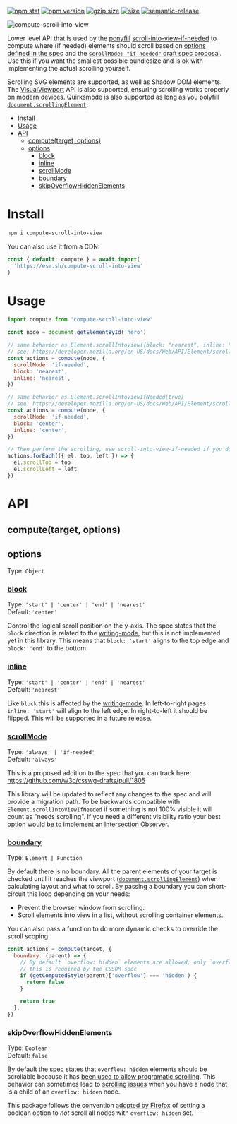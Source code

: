 [![npm stat](https://img.shields.io/npm/dm/compute-scroll-into-view.svg?style=flat-square)](https://npm-stat.com/charts.html?package=compute-scroll-into-view)
[![npm version](https://img.shields.io/npm/v/compute-scroll-into-view.svg?style=flat-square)](https://www.npmjs.com/package/compute-scroll-into-view)
[![gzip size][gzip-badge]][unpkg-dist]
[![size][size-badge]][unpkg-dist]
[![semantic-release](https://img.shields.io/badge/%20%20%F0%9F%93%A6%F0%9F%9A%80-semantic--release-e10079.svg?style=flat-square)](https://github.com/semantic-release/semantic-release)

![compute-scroll-into-view](https://user-images.githubusercontent.com/81981/43024153-a2cc212c-8c6d-11e8-913b-b4d62efcf105.png)

Lower level API that is used by the [ponyfill](https://ponyfill.com) [scroll-into-view-if-needed](https://github.com/scroll-into-view/scroll-into-view-if-needed) to compute where (if needed) elements should scroll based on [options defined in the spec](https://developer.mozilla.org/en-US/docs/Web/API/Element/scrollIntoView) and the [`scrollMode: "if-needed"` draft spec proposal](https://github.com/w3c/csswg-drafts/pull/1805).
Use this if you want the smallest possible bundlesize and is ok with implementing the actual scrolling yourself.

Scrolling SVG elements are supported, as well as Shadow DOM elements. The [VisualViewport](https://developer.mozilla.org/en-US/docs/Web/API/VisualViewport) API is also supported, ensuring scrolling works properly on modern devices. Quirksmode is also supported as long as you polyfill [`document.scrollingElement`](https://developer.mozilla.org/en-US/docs/Web/API/document/scrollingElement).

- [Install](#install)
- [Usage](#usage)
- [API](#api)
  - [compute(target, options)](#computetarget-options)
  - [options](#options)
    - [block](#block)
    - [inline](#inline)
    - [scrollMode](#scrollmode)
    - [boundary](#boundary)
    - [skipOverflowHiddenElements](#skipoverflowhiddenelements)

# Install

```bash
npm i compute-scroll-into-view
```

You can also use it from a CDN:

```js
const { default: compute } = await import(
  'https://esm.sh/compute-scroll-into-view'
)
```

# Usage

```js
import compute from 'compute-scroll-into-view'

const node = document.getElementById('hero')

// same behavior as Element.scrollIntoView({block: "nearest", inline: "nearest"})
// see: https://developer.mozilla.org/en-US/docs/Web/API/Element/scrollIntoView
const actions = compute(node, {
  scrollMode: 'if-needed',
  block: 'nearest',
  inline: 'nearest',
})

// same behavior as Element.scrollIntoViewIfNeeded(true)
// see: https://developer.mozilla.org/en-US/docs/Web/API/Element/scrollIntoViewIfNeeded
const actions = compute(node, {
  scrollMode: 'if-needed',
  block: 'center',
  inline: 'center',
})

// Then perform the scrolling, use scroll-into-view-if-needed if you don't want to implement this part
actions.forEach(({ el, top, left }) => {
  el.scrollTop = top
  el.scrollLeft = left
})
```

# API

## compute(target, options)

## options

Type: `Object`

### [block](https://scroll-into-view.dev/#scroll-alignment)

Type: `'start' | 'center' | 'end' | 'nearest'`<br> Default: `'center'`

Control the logical scroll position on the y-axis. The spec states that the `block` direction is related to the [writing-mode](https://developer.mozilla.org/en-US/docs/Web/CSS/writing-mode), but this is not implemented yet in this library.
This means that `block: 'start'` aligns to the top edge and `block: 'end'` to the bottom.

### [inline](https://scroll-into-view.dev/#scroll-alignment)

Type: `'start' | 'center' | 'end' | 'nearest'`<br> Default: `'nearest'`

Like `block` this is affected by the [writing-mode](https://developer.mozilla.org/en-US/docs/Web/CSS/writing-mode). In left-to-right pages `inline: 'start'` will align to the left edge. In right-to-left it should be flipped. This will be supported in a future release.

### [scrollMode](https://scroll-into-view.dev/#scrolling-if-needed)

Type: `'always' | 'if-needed'`<br> Default: `'always'`

This is a proposed addition to the spec that you can track here: https://github.com/w3c/csswg-drafts/pull/1805

This library will be updated to reflect any changes to the spec and will provide a migration path.
To be backwards compatible with `Element.scrollIntoViewIfNeeded` if something is not 100% visible it will count as "needs scrolling". If you need a different visibility ratio your best option would be to implement an [Intersection Observer](https://developer.mozilla.org/en-US/docs/Web/API/Intersection_Observer_API).

### [boundary](https://scroll-into-view.dev/#limit-propagation)

Type: `Element | Function`

By default there is no boundary. All the parent elements of your target is checked until it reaches the viewport ([`document.scrollingElement`](https://developer.mozilla.org/en-US/docs/Web/API/document/scrollingElement)) when calculating layout and what to scroll.
By passing a boundary you can short-circuit this loop depending on your needs:

- Prevent the browser window from scrolling.
- Scroll elements into view in a list, without scrolling container elements.

You can also pass a function to do more dynamic checks to override the scroll scoping:

```js
const actions = compute(target, {
  boundary: (parent) => {
    // By default `overflow: hidden` elements are allowed, only `overflow: visible | clip` is skipped as
    // this is required by the CSSOM spec
    if (getComputedStyle(parent)['overflow'] === 'hidden') {
      return false
    }

    return true
  },
})
```

### skipOverflowHiddenElements

Type: `Boolean`<br> Default: `false`

By default the [spec](https://drafts.csswg.org/cssom-view/#scrolling-box) states that `overflow: hidden` elements should be scrollable because it has [been used to allow programatic scrolling](https://drafts.csswg.org/css-overflow-3/#valdef-overflow-hidden). This behavior can sometimes lead to [scrolling issues](https://github.com/scroll-into-view/scroll-into-view-if-needed/pull/225#issue-186419520) when you have a node that is a child of an `overflow: hidden` node.

This package follows the convention [adopted by Firefox](https://hg.mozilla.org/integration/fx-team/rev/c48c3ec05012#l7.18) of setting a boolean option to _not_ scroll all nodes with `overflow: hidden` set.

[gzip-badge]: https://img.shields.io/bundlephobia/minzip/compute-scroll-into-view?label=size&style=flat-square
[size-badge]: https://img.shields.io/bundlephobia/min/compute-scroll-into-view?label=size&style=flat-square
[unpkg-dist]: https://unpkg.com/compute-scroll-into-view/dist/
